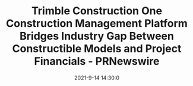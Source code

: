 ---
"title": "Trimble Construction One Construction Management Platform Bridges Industry Gap Between Constructible Models and Project Financials - PRNewswire"
"date": "2021-9-14 14:30:0"
"feed_name": "GOOGLENEWS"
"feed_website": "https://news.google.com/rss/search?q=oil%26gas%7Cdrilling%7Cmining%7Cconstruction%7Cindustrial&hl=en-US&gl=US&ceid=US:en"
"feed_rss": "https://news.google.com/rss/search?q=oil%26gas%7Cdrilling%7Cmining%7Cconstruction%7Cindustrial&hl=en-US&gl=US&ceid=US:en"
"link": "https://www.prnewswire.com/news-releases/trimble-construction-one-construction-management-platform-bridges-industry-gap-between-constructible-models-and-project-financials-301376308.html"
"file": "_posts/2021-1-1-89b6fa0154b065e653008ed8973bf5b2fb8bee09.md"
"accident": "0"
"drilling": "0"
---